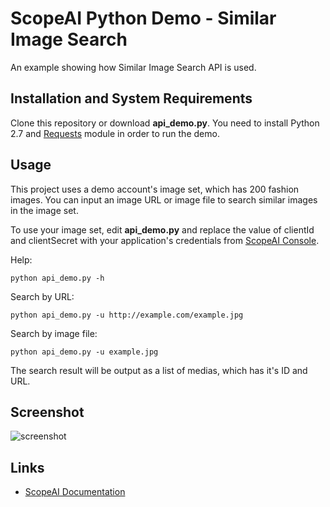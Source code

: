 ScopeAI Python Demo - Similar Image Search
=====
An example showing how Similar Image Search API is used.

Installation and System Requirements
-----
Clone this repository or download **api_demo.py**. You need to install Python 2.7 and [Requests](http://docs.python-requests.org/) module in order to run the demo.

Usage
-----
This project uses a demo account's image set, which has 200 fashion images. You can input an image URL or image file to search similar images in the image set.

To use your image set, edit **api_demo.py** and replace the value of clientId and clientSecret with your application's credentials from [ScopeAI Console](https://console.scopemedia.com/).

Help:
```
python api_demo.py -h
```

Search by URL:
```
python api_demo.py -u http://example.com/example.jpg
```

Search by image file:
```
python api_demo.py -u example.jpg
```

The search result will be output as a list of medias, which has it's ID and URL.

Screenshot
-----
![screenshot](screenshot.png)

Links
-----
* [ScopeAI Documentation](https://docs.scopemedia.com/)
